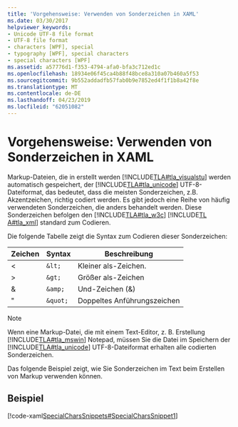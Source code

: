 ```yaml
---
title: 'Vorgehensweise: Verwenden von Sonderzeichen in XAML'
ms.date: 03/30/2017
helpviewer_keywords:
- Unicode UTF-8 file format
- UTF-8 file format
- characters [WPF], special
- typography [WPF], special characters
- special characters [WPF]
ms.assetid: a57776d1-f353-4794-afa0-bfa3c712ed1c
ms.openlocfilehash: 18934e06f45ca4b88f48bce8a310a07b460a5f53
ms.sourcegitcommit: 9b552addadfb57fab0b9e7852ed4f1f1b8a42f8e
ms.translationtype: MT
ms.contentlocale: de-DE
ms.lasthandoff: 04/23/2019
ms.locfileid: "62051082"
---
```

# <a name="how-to-use-special-characters-in-xaml"></a>Vorgehensweise: Verwenden von Sonderzeichen in XAML
Markup-Dateien, die in erstellt werden [!INCLUDE[TLA#tla_visualstu](../../../../includes/tlasharptla-visualstu-md.md)] werden automatisch gespeichert, der [!INCLUDE[TLA#tla_unicode](../../../../includes/tlasharptla-unicode-md.md)] UTF-8-Dateiformat, das bedeutet, dass die meisten Sonderzeichen, z.B. Akzentzeichen, richtig codiert werden. Es gibt jedoch eine Reihe von häufig verwendeten Sonderzeichen, die anders behandelt werden. Diese Sonderzeichen befolgen den [!INCLUDE[TLA#tla_w3c](../../../../includes/tlasharptla-w3c-md.md)] [!INCLUDE[TL A#tla_xml](../../../../includes/tlasharptla-xml-md.md)] standard zum Codieren.  
  
 Die folgende Tabelle zeigt die Syntax zum Codieren dieser Sonderzeichen:  
  
|Zeichen|Syntax|Beschreibung|  
|---------------|------------|-----------------|  
|<|`&lt;`|Kleiner als-Zeichen.|  
|>|`&gt;`|Größer als-Zeichen|  
|&|`&amp;`|Und-Zeichen (&)|  
|"|`&quot;`|Doppeltes Anführungszeichen|  
  
> [!NOTE]
>  Wenn eine Markup-Datei, die mit einem Text-Editor, z. B. Erstellung [!INCLUDE[TLA#tla_mswin](../../../../includes/tlasharptla-mswin-md.md)] Notepad, müssen Sie die Datei im Speichern der [!INCLUDE[TLA#tla_unicode](../../../../includes/tlasharptla-unicode-md.md)] UTF-8-Dateiformat erhalten alle codierten Sonderzeichen.  
  
 Das folgende Beispiel zeigt, wie Sie Sonderzeichen im Text beim Erstellen von Markup verwenden können.  
  
## <a name="example"></a>Beispiel  
 [!code-xaml[SpecialCharsSnippets#SpecialCharsSnippet1](~/samples/snippets/csharp/VS_Snippets_Wpf/SpecialCharsSnippets/CS/Window1.xaml#specialcharssnippet1)]
